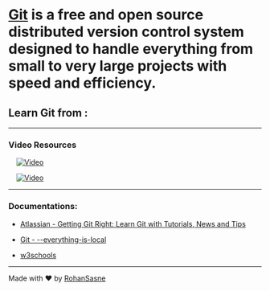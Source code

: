# [Git](https://git-scm.com/) is a free and open source distributed version control system designed to handle everything from small to very large projects with speed and efficiency.

## Learn Git from :

---
### Video Resources


&nbsp;&nbsp;&nbsp;&nbsp;[![Video](https://i.ytimg.com/vi/8JJ101D3knE/hq720.jpg?sqp=-oaymwEcCOgCEMoBSFXyq4qpAw4IARUAAIhCGAFwAcABBg==&rs=AOn4CLDRswDXtA7kU4j5CzS-CA7ASq-UWQ)](https://www.youtube.com/watch?v=8JJ101D3knE)

&nbsp;&nbsp;&nbsp;&nbsp;[![Video](https://i.ytimg.com/vi/apGV9Kg7ics/hq720.jpg?sqp=-oaymwEcCOgCEMoBSFXyq4qpAw4IARUAAIhCGAFwAcABBg==&rs=AOn4CLBcIfFNdnIirblOELKtVDLe5d5BSA)](https://www.youtube.com/watch?v=apGV9Kg7ics)

---
### Documentations:

* [Atlassian -  Getting Git Right: Learn Git with Tutorials, News and Tips](https://www.atlassian.com/git)

* [Git - --everything-is-local](https://git-scm.com/docs/gittutorial)

* [w3schools](https://www.w3schools.com/git/)

---
Made with ❤️ by [RohanSasne](https://github.com/RohanSasne)